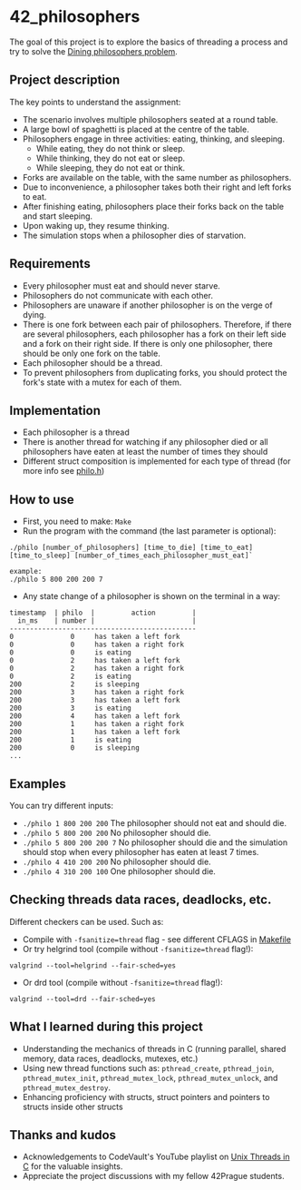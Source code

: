 # 42_philosophers
The goal of this project is to explore the basics of threading a process and try to solve the [Dining philosophers problem](https://en.wikipedia.org/wiki/Dining_philosophers_problem).

## Project description
The key points to understand the assignment:
* The scenario involves multiple philosophers seated at a round table.
* A large bowl of spaghetti is placed at the centre of the table.
* Philosophers engage in three activities: eating, thinking, and sleeping.
  - While eating, they do not think or sleep.
  - While thinking, they do not eat or sleep.
  - While sleeping, they do not eat or think.
* Forks are available on the table, with the same number as philosophers.
* Due to inconvenience, a philosopher takes both their right and left forks to eat.
* After finishing eating, philosophers place their forks back on the table and start sleeping.
* Upon waking up, they resume thinking.
* The simulation stops when a philosopher dies of starvation.

## Requirements
* Every philosopher must eat and should never starve.
* Philosophers do not communicate with each other.
* Philosophers are unaware if another philosopher is on the verge of dying.
* There is one fork between each pair of philosophers. Therefore, if there are several
philosophers, each philosopher has a fork on their left side and a fork on their right
side. If there is only one philosopher, there should be only one fork on the table.
* Each philosopher should be a thread.
* To prevent philosophers from duplicating forks, you should protect the fork's state
with a mutex for each of them.

## Implementation
* Each philosopher is a thread
* There is another thread for watching if any philosopher died or all philosophers have eaten at least the number of times they should
* Different struct composition is implemented for each type of thread (for more info see [philo.h](src/philo.h))

## How to use
* First, you need to make: `Make`
* Run the program with the command (the last parameter is optional):
```
./philo [number_of_philosophers] [time_to_die] [time_to_eat] [time_to_sleep] [number_of_times_each_philosopher_must_eat]`

example:
./philo 5 800 200 200 7
```
* Any state change of a philosopher is shown on the terminal in a way:
```
timestamp  | philo  |         action         |
  in_ms    | number |                        |
----------------------------------------------
0              0     has taken a left fork
0              0     has taken a right fork
0              0     is eating
0              2     has taken a left fork
0              2     has taken a right fork
0              2     is eating
200            2     is sleeping
200            3     has taken a right fork
200            3     has taken a left fork
200            3     is eating
200            4     has taken a left fork
200            1     has taken a right fork
200            1     has taken a left fork
200            1     is eating
200            0     is sleeping
...
```

## Examples
You can try different inputs:
* `./philo 1 800 200 200` The philosopher should not eat and should die.
* `./philo 5 800 200 200` No philosopher should die.
* `./philo 5 800 200 200 7` No philosopher should die and the simulation should stop when every philosopher has eaten at least 7 times.
* `./philo 4 410 200 200` No philosopher should die.
* `./philo 4 310 200 100` One philosopher should die.

## Checking threads data races, deadlocks, etc.
Different checkers can be used. Such as:
* Compile with `-fsanitize=thread` flag - see different CFLAGS in [Makefile](Makefile)
* Or try helgrind tool (compile without `-fsanitize=thread` flag!):
```
valgrind --tool=helgrind --fair-sched=yes
```
* Or drd tool (compile without `-fsanitize=thread` flag!):
```
valgrind --tool=drd --fair-sched=yes
```

## What I learned during this project
* Understanding the mechanics of threads in C (running parallel, shared memory, data races, deadlocks, mutexes, etc.)
* Using new thread functions such as: `pthread_create`, `pthread_join`, `pthread_mutex_init`, `pthread_mutex_lock`, `pthread_mutex_unlock`, and `pthread_mutex_destroy`.
* Enhancing proficiency with structs, struct pointers and pointers to structs inside other structs

## Thanks and kudos
* Acknowledgements to CodeVault's YouTube playlist on [Unix Threads in C](https://www.youtube.com/playlist?list=PLfqABt5AS4FmuQf70psXrsMLEDQXNkLq2) for the valuable insights.
* Appreciate the project discussions with my fellow 42Prague students.

